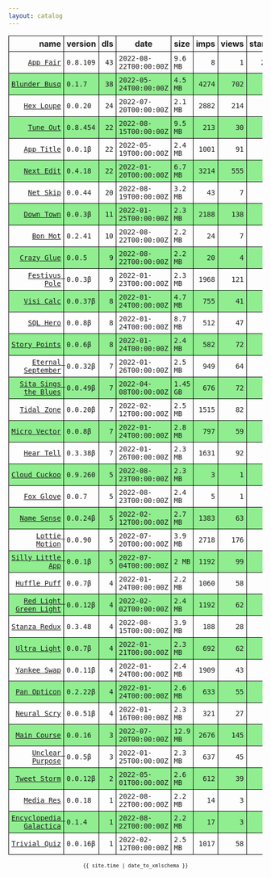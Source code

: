 ```yaml
---
layout: catalog
---
```


<style>
table {
    border-collapse: collapse;
}

td, th {
    border: 1px solid black;
    white-space: nowrap;
}

th, td {
    padding: 5px;
}

tr:nth-child(even) {
    background-color: Lightgreen;
}
</style>

| name | version | dls | date | size | imps | views | stars | issues | category |
| ---: | :------ | --: | ---- | :--- | ---: | ----: | -----:| -----: | :------- |
| [``App Fair``](https://appfair.app) | ``0.8.109`` | `43` | `2022-08-22T00:00:00Z` | `9.6 MB` | `8` | `1` | `28` | [``6``](https://github.com/App-Fair/App/issues) |  |
| [``Blunder Busq``](https://www.blunderbusq.app) | ``0.1.7`` | `38` | `2022-05-24T00:00:00Z` | `4.5 MB` | `4274` | `702` | `1` | `0` |  |
| [``Hex Loupe``](https://Hex-Loupe.github.io/App/) | ``0.0.20`` | `24` | `2022-07-20T00:00:00Z` | `2.1 MB` | `2882` | `214` | `0` | `0` |  |
| [``Tune Out``](https://Tune-Out.github.io/App/) | ``0.8.454`` | `22` | `2022-08-15T00:00:00Z` | `9.5 MB` | `213` | `30` | `1` | `0` |  |
| [``App Title``](https://App-Title.github.io/App/) | ``0.0.1β`` | `22` | `2022-05-19T00:00:00Z` | `2.4 MB` | `1001` | `91` | `0` | `0` |  |
| [``Next Edit``](https://Next-Edit.github.io/App/) | ``0.4.18`` | `22` | `2022-01-20T00:00:00Z` | `6.7 MB` | `3214` | `555` | `0` | `0` |  |
| [``Net Skip``](https://Net-Skip.github.io/App/) | ``0.0.44`` | `20` | `2022-08-19T00:00:00Z` | `3.2 MB` | `43` | `7` | `0` | `0` |  |
| [``Down Town``](https://Down-Town.github.io/App/) | ``0.0.3β`` | `11` | `2022-01-25T00:00:00Z` | `2.3 MB` | `2188` | `138` | `0` | `0` |  |
| [``Bon Mot``](https://Bon-Mot.github.io/App/) | ``0.2.41`` | `10` | `2022-08-22T00:00:00Z` | `2.2 MB` | `24` | `7` | `1` | `0` |  |
| [``Crazy Glue``](https://Crazy-Glue.github.io/App/) | ``0.0.5`` | `9` | `2022-08-22T00:00:00Z` | `2.2 MB` | `20` | `4` | `0` | `0` |  |
| [``Festivus Pole``](https://Festivus-Pole.github.io/App/) | ``0.0.3β`` | `9` | `2022-01-23T00:00:00Z` | `2.3 MB` | `1968` | `121` | `0` | `0` |  |
| [``Visi Calc``](https://Visi-Calc.github.io/App/) | ``0.0.37β`` | `8` | `2022-01-24T00:00:00Z` | `4.7 MB` | `755` | `41` | `0` | `0` |  |
| [``SQL Hero``](https://SQL-Hero.github.io/App/) | ``0.0.8β`` | `8` | `2022-01-24T00:00:00Z` | `8.7 MB` | `512` | `47` | `0` | `0` |  |
| [``Story Points``](https://Story-Points.github.io/App/) | ``0.0.6β`` | `8` | `2022-01-24T00:00:00Z` | `2.4 MB` | `582` | `72` | `0` | `0` |  |
| [``Eternal September``](https://Eternal-September.github.io/App/) | ``0.0.32β`` | `7` | `2022-01-26T00:00:00Z` | `2.5 MB` | `949` | `64` | `0` | `0` |  |
| [``Sita Sings the Blues``](https://Sita-Sings-the-Blues.github.io/App/) | ``0.0.49β`` | `7` | `2022-04-08T00:00:00Z` | `1.45 GB` | `676` | `72` | `0` | `0` |  |
| [``Tidal Zone``](https://Tidal-Zone.github.io/App/) | ``0.0.20β`` | `7` | `2022-02-12T00:00:00Z` | `2.5 MB` | `1515` | `82` | `0` | `0` |  |
| [``Micro Vector``](https://Micro-Vector.github.io/App/) | ``0.0.8β`` | `7` | `2022-01-24T00:00:00Z` | `2.8 MB` | `797` | `59` | `0` | `0` |  |
| [``Hear Tell``](https://Hear-Tell.github.io/App/) | ``0.3.38β`` | `7` | `2022-01-26T00:00:00Z` | `2.3 MB` | `1631` | `92` | `0` | `0` |  |
| [``Cloud Cuckoo``](https://Cloud-Cuckoo.github.io/App/) | ``0.9.260`` | `5` | `2022-08-23T00:00:00Z` | `2.3 MB` | `3` | `1` | `1` | `0` |  |
| [``Fox Glove``](https://Fox-Glove.github.io/App/) | ``0.0.7`` | `5` | `2022-08-23T00:00:00Z` | `2.4 MB` | `5` | `1` | `0` | `0` |  |
| [``Name Sense``](https://Name-Sense.github.io/App/) | ``0.0.24β`` | `5` | `2022-02-12T00:00:00Z` | `2.7 MB` | `1383` | `63` | `0` | `0` |  |
| [``Lottie Motion``](https://Lottie-Motion.github.io/App/) | ``0.0.90`` | `5` | `2022-07-20T00:00:00Z` | `3.9 MB` | `2718` | `176` | `0` | `0` |  |
| [``Silly Little App``](https://Silly-Little-App.github.io/App/) | ``0.0.1β`` | `5` | `2022-07-04T00:00:00Z` | `2 MB` | `1192` | `99` | `0` | `0` |  |
| [``Huffle Puff``](https://Huffle-Puff.github.io/App/) | ``0.0.7β`` | `4` | `2022-01-24T00:00:00Z` | `2.2 MB` | `1060` | `58` | `0` | `0` |  |
| [``Red Light Green Light``](https://Red-Light-Green-Light.github.io/App/) | ``0.0.12β`` | `4` | `2022-02-02T00:00:00Z` | `2.4 MB` | `1192` | `62` | `0` | `0` |  |
| [``Stanza Redux``](https://Stanza-Redux.github.io/App/) | ``0.3.48`` | `4` | `2022-08-15T00:00:00Z` | `3.9 MB` | `188` | `28` | `1` | `0` |  |
| [``Ultra Light``](https://Ultra-Light.github.io/App/) | ``0.0.7β`` | `4` | `2022-01-21T00:00:00Z` | `2.3 MB` | `692` | `62` | `0` | `0` |  |
| [``Yankee Swap``](https://Yankee-Swap.github.io/App/) | ``0.0.11β`` | `4` | `2022-01-24T00:00:00Z` | `2.4 MB` | `1909` | `43` | `0` | `0` |  |
| [``Pan Opticon``](https://Pan-Opticon.github.io/App/) | ``0.2.22β`` | `4` | `2022-01-24T00:00:00Z` | `2.6 MB` | `633` | `55` | `0` | `0` |  |
| [``Neural Scry``](https://Neural-Scry.github.io/App/) | ``0.0.51β`` | `4` | `2022-01-16T00:00:00Z` | `2.3 MB` | `321` | `27` | `0` | `0` |  |
| [``Main Course``](https://Main-Course.github.io/App/) | ``0.0.16`` | `3` | `2022-07-20T00:00:00Z` | `12.9 MB` | `2676` | `145` | `0` | `0` |  |
| [``Unclear Purpose``](https://Unclear-Purpose.github.io/App/) | ``0.0.5β`` | `3` | `2022-01-25T00:00:00Z` | `2.3 MB` | `637` | `45` | `0` | `0` |  |
| [``Tweet Storm``](https://Tweet-Storm.github.io/App/) | ``0.0.12β`` | `2` | `2022-05-01T00:00:00Z` | `2.6 MB` | `612` | `39` | `0` | `0` |  |
| [``Media Res``](https://Media-Res.github.io/App/) | ``0.0.18`` | `1` | `2022-08-22T00:00:00Z` | `2.2 MB` | `14` | `3` | `0` | `0` |  |
| [``Encyclopedia Galactica``](https://Encyclopedia-Galactica.github.io/App/) | ``0.1.4`` | `1` | `2022-08-22T00:00:00Z` | `2.2 MB` | `17` | `3` | `0` | `0` |  |
| [``Trivial Quiz``](https://Trivial-Quiz.github.io/App/) | ``0.0.16β`` | `1` | `2022-02-12T00:00:00Z` | `2.5 MB` | `1017` | `58` | `0` | `0` |  |

<center><small><code>{{ site.time | date_to_xmlschema }}</code></small></center>
